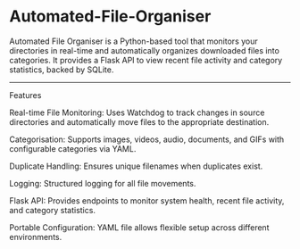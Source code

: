 # Automated-File-Organiser
Automated File Organiser is a Python-based tool that monitors your directories in real-time and automatically organizes downloaded files into categories. It provides a Flask API to view recent file activity and category statistics, backed by SQLite.

---
Features

Real-time File Monitoring: Uses Watchdog to track changes in source directories and automatically move files to the appropriate destination.

Categorisation: Supports images, videos, audio, documents, and GIFs with configurable categories via YAML.

Duplicate Handling: Ensures unique filenames when duplicates exist.

Logging: Structured logging for all file movements.

Flask API: Provides endpoints to monitor system health, recent file activity, and category statistics.

Portable Configuration: YAML file allows flexible setup across different environments.
